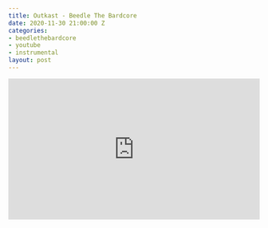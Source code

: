 ```yaml
---
title: Outkast - Beedle The Bardcore
date: 2020-11-30 21:00:00 Z
categories:
- beedlethebardcore
- youtube
- instrumental
layout: post
---
```


<style>.embed-container { position: relative; padding-bottom: 56.25%; height: 0; overflow: hidden; max-width: 100%; } .embed-container iframe, .embed-container object, .embed-container embed { position: absolute; top: 0; left: 0; width: 100%; height: 100%; }</style><div class='embed-container'><iframe src='https://www.youtube.com/embed/YMnC1SHxct0' frameborder='0' allowfullscreen></iframe></div>
